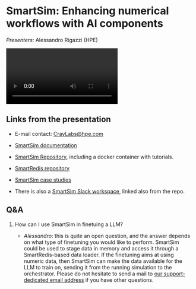# SmartSim: Enhancing numerical workflows with AI components

*Presenters:* Alessandro Rigazzi (HPE)

<video src="https://462000265.lumidata.eu/user-coffee-breaks/recordings/20250924-user-coffee-break-SmartSim.mp4" controls="controls"></video>


## Links from the presentation

-   E-mail contact: CrayLabs@hpe.com

-   [SmartSim documentation](https://www.craylabs.org)

-   [SmartSim Repository](https://github.com/CrayLabs/SmartSim), including a docker container with tutorials.

-   [SmartRedis repository](https://github.com/CrayLabs/SmartRedis)

-   [SmartSim case studies](https://github.com/CrayLabs/SmartSim-Zoo)

-   There is also a [SmartSim Slack workspace](https://join.slack.com/t/craylabs/shared_invite/zt-nw3ag5z5-5PS4tIXBfufu1bIvvr71UA), 
    linked also from the repo.


## Q&A

1.  How can I use SmartSim in finetuing a LLM?

    -   _Alessandro_: this is quite an open question, and the answer depends on what type of finetuning you would like to perform. 
        SmartSim could be used to stage data in memory and access it through a SmartRedis-based data loader. 
        If the finetuning aims at using numeric data, then SmartSim can make the data available for the LLM to train on, 
        sending it from the running simulation to the orchestrator. 
        Please do not hesitate to send a mail to 
        [our support-dedicated email address](mailto:craylabs@hpe.com?subject=&#91;LUMI%20Coffee%20Break%20question&#93;%20) 
        if you have other questions.

